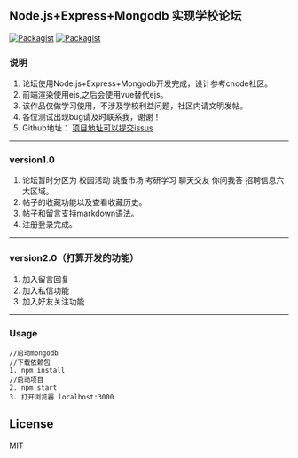 ## Node.js+Express+Mongodb 实现学校论坛 ##

[![Packagist](https://img.shields.io/packagist/l/doctrine/orm.svg)](https://github.com/th720309/node_bbs)
[![Packagist](https://img.shields.io/badge/node--bbs-version1.0-green.svg)](https://github.com/th720309/node_bbs)

### 说明 ###



 1. 论坛使用Node.js+Express+Mongodb开发完成，设计参考cnode社区。
 2. 前端渲染使用ejs,之后会使用vue替代ejs。
 3. 该作品仅做学习使用，不涉及学校利益问题，社区内请文明发帖。
 4. 各位测试出现bug请及时联系我，谢谢！
 5. Github地址： [项目地址可以提交issus](https://github.com/th720309/node_bbs)

----------


### version1.0 ###
	

 1. 论坛暂时分区为 校园活动 跳蚤市场 考研学习 聊天交友 你问我答 招聘信息六大区域。
 2. 帖子的收藏功能以及查看收藏历史。
 3. 帖子和留言支持markdown语法。
 4. 注册登录完成。


----------


### version2.0（打算开发的功能） ###

 1. 加入留言回复
 2. 加入私信功能
 3. 加入好友关注功能


----------
### Usage ###

```
//启动mongodb
//下载依赖包
1. npm install 
//启动项目
2. npm start   
3. 打开浏览器 localhost:3000
```

## License
MIT



